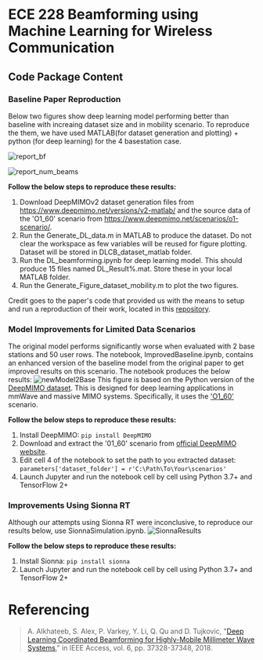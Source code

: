 # ECE 228 Beamforming using Machine Learning for Wireless Communication 

## Code Package Content 

### Baseline Paper Reproduction
Below two figures show deep learning model performing better than baseline with increaing dataset size and in mobility scenario. To reproduce the them, we have used MATLAB(for dataset generation and plotting) + python (for deep learning) for the 4 basestation case. 

![report_bf](https://github.com/user-attachments/assets/4c972a2e-af8b-4f39-b7d7-77ba9df4831f)

![report_num_beams](https://github.com/user-attachments/assets/df4b43ae-923b-4c90-a7e1-0b5ef55f81ac)

**Follow the below steps to reproduce these results:**
1. Download DeepMIMOv2 dataset generation files from https://www.deepmimo.net/versions/v2-matlab/
   and the source data of the 'O1_60' scenario from https://www.deepmimo.net/scenarios/o1-scenario/.
2. Run the Generate_DL_data.m in MATLAB to produce the dataset. Do not clear the workspace as few variables will be reused for figure plotting. Dataset will be stored in DLCB_dataset_matlab folder.
3. Run the DL_beamforming.ipynb for deep learning model. This should produce 15 files named DL_Result%.mat. Store these in your local MATLAB folder.
4. Run the Generate_Figure_dataset_mobility.m to plot the two figures.

Credit goes to the paper's code that provided us with the means to setup and run a reproduction of their work, located in this [repository](https://github.com/wireless-intelligence-lab/DeepLearning-CoordinatedBeamforming).

### Model Improvements for Limited Data Scenarios
The original model performs significantly worse when evaluated with 2 base stations and 50 user rows. The notebook, ImprovedBaseline.ipynb, contains an enhanced version of the baseline model from the original paper to get improved results on this scenario. The notebook produces the below results:
![newModel2Base](https://github.com/user-attachments/assets/85d152f7-8f24-49ab-aa0c-c73c3062c6de)
This figure is based on the Python version of the [DeepMIMO dataset](https://deepmimo.net/versions/v2-python/). This is designed for deep learning applications in mmWave and massive MIMO systems. Specifically, it uses the ['O1_60'](https://deepmimo.net/scenarios/o1-scenario/) scenario.

**Follow the below steps to reproduce these results:**
1. Install DeepMIMO: `pip install DeepMIMO`
2. Download and extract the '01_60' scenario from [official DeepMIMO website](https://deepmimo.net/scenarios/o1-scenario/).
3. Edit cell 4 of the notebook to set the path to you extracted dataset: `parameters['dataset_folder'] = r'C:\Path\To\Your\scenarios'`
4. Launch Jupyter and run the notebook cell by cell using Python 3.7+ and TensorFlow 2+

### Improvements Using Sionna RT 
Although our attempts using Sionna RT were inconclusive, to reproduce our results below, use SionnaSimulation.ipynb. 
![SionnaResults](https://github.com/user-attachments/assets/c4542123-24ff-4838-8fdb-08e2f1078e02)

**Follow the below steps to reproduce these results:**
1. Install Sionna: `pip install sionna`
2. Launch Jupyter and run the notebook cell by cell using Python 3.7+ and TensorFlow 2+

# Referencing
> A. Alkhateeb, S. Alex, P. Varkey, Y. Li, Q. Qu and D. Tujkovic, "[Deep Learning Coordinated Beamforming for Highly-Mobile Millimeter Wave Systems](https://ieeexplore.ieee.org/abstract/document/8395149)," in IEEE Access, vol. 6, pp. 37328-37348, 2018.
